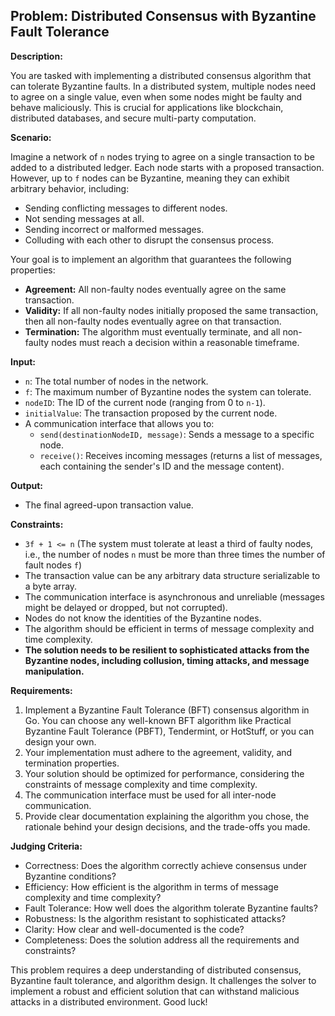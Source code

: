 ## Problem: Distributed Consensus with Byzantine Fault Tolerance

**Description:**

You are tasked with implementing a distributed consensus algorithm that can tolerate Byzantine faults. In a distributed system, multiple nodes need to agree on a single value, even when some nodes might be faulty and behave maliciously. This is crucial for applications like blockchain, distributed databases, and secure multi-party computation.

**Scenario:**

Imagine a network of `n` nodes trying to agree on a single transaction to be added to a distributed ledger. Each node starts with a proposed transaction. However, up to `f` nodes can be Byzantine, meaning they can exhibit arbitrary behavior, including:

*   Sending conflicting messages to different nodes.
*   Not sending messages at all.
*   Sending incorrect or malformed messages.
*   Colluding with each other to disrupt the consensus process.

Your goal is to implement an algorithm that guarantees the following properties:

*   **Agreement:** All non-faulty nodes eventually agree on the same transaction.
*   **Validity:** If all non-faulty nodes initially proposed the same transaction, then all non-faulty nodes eventually agree on that transaction.
*   **Termination:** The algorithm must eventually terminate, and all non-faulty nodes must reach a decision within a reasonable timeframe.

**Input:**

*   `n`: The total number of nodes in the network.
*   `f`: The maximum number of Byzantine nodes the system can tolerate.
*   `nodeID`: The ID of the current node (ranging from 0 to `n-1`).
*   `initialValue`: The transaction proposed by the current node.
*   A communication interface that allows you to:
    *   `send(destinationNodeID, message)`: Sends a message to a specific node.
    *   `receive()`: Receives incoming messages (returns a list of messages, each containing the sender's ID and the message content).

**Output:**

*   The final agreed-upon transaction value.

**Constraints:**

*   `3f + 1 <= n` (The system must tolerate at least a third of faulty nodes, i.e., the number of nodes `n` must be more than three times the number of fault nodes `f`)
*   The transaction value can be any arbitrary data structure serializable to a byte array.
*   The communication interface is asynchronous and unreliable (messages might be delayed or dropped, but not corrupted).
*   Nodes do not know the identities of the Byzantine nodes.
*   The algorithm should be efficient in terms of message complexity and time complexity.
*   **The solution needs to be resilient to sophisticated attacks from the Byzantine nodes, including collusion, timing attacks, and message manipulation.**

**Requirements:**

1.  Implement a Byzantine Fault Tolerance (BFT) consensus algorithm in Go. You can choose any well-known BFT algorithm like Practical Byzantine Fault Tolerance (PBFT), Tendermint, or HotStuff, or you can design your own.
2.  Your implementation must adhere to the agreement, validity, and termination properties.
3.  Your solution should be optimized for performance, considering the constraints of message complexity and time complexity.
4.  The communication interface must be used for all inter-node communication.
5.  Provide clear documentation explaining the algorithm you chose, the rationale behind your design decisions, and the trade-offs you made.

**Judging Criteria:**

*   Correctness: Does the algorithm correctly achieve consensus under Byzantine conditions?
*   Efficiency: How efficient is the algorithm in terms of message complexity and time complexity?
*   Fault Tolerance: How well does the algorithm tolerate Byzantine faults?
*   Robustness: Is the algorithm resistant to sophisticated attacks?
*   Clarity: How clear and well-documented is the code?
*   Completeness: Does the solution address all the requirements and constraints?

This problem requires a deep understanding of distributed consensus, Byzantine fault tolerance, and algorithm design. It challenges the solver to implement a robust and efficient solution that can withstand malicious attacks in a distributed environment. Good luck!
